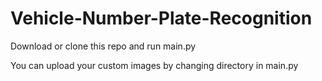 # Vehicle-Number-Plate-Recognition

Download or clone this repo and run main.py

You can upload your custom images by changing directory in main.py
